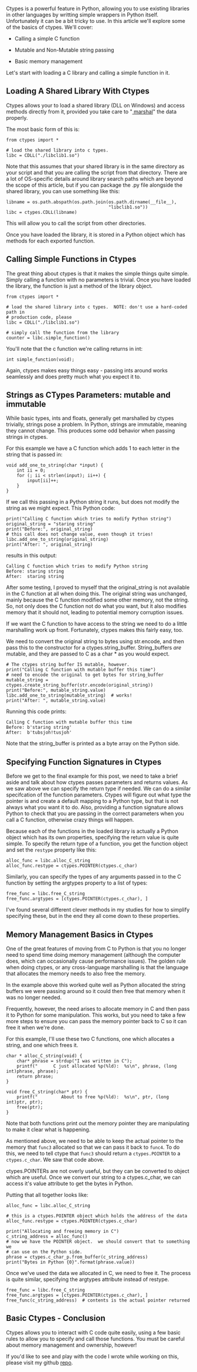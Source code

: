 Ctypes is a powerful feature in Python, allowing you to use existing libraries
in other languages by writting simple wrappers in Python itself.
Unfortunately it can be a bit tricky to use.  In this article we'll explore
some of the basics of ctypes.  We'll cover:

* Calling a simple C function

* Mutable and Non-Mutable string passing

* Basic memory management

Let's start with loading a C library and calling a simple function in it.

Loading A Shared Library With Ctypes
------------------------------------

Ctypes allows your to load a shared library (DLL on Windows) and access
methods directly from it, provided you take care to
"<a href="https://en.wikipedia.org/wiki/Marshalling_(computer_science)">
marshal</a>" the data properly.

The most basic form of this is:

    from ctypes import *

    # load the shared library into c types.
    libc = CDLL("./libclib1.so")

Note that this assumes that your shared library is in the same directory as
your script and that you are calling the script from that directory.  There
are a lot of OS-specific details around library search paths which are beyond
the scope of this article, but if you can package the .py file alongside the
shared library, you can use something like this:

    libname = os.path.abspath(os.path.join(os.path.dirname(__file__),
                                           "libclib1.so"))
    libc = ctypes.CDLL(libname)

This will allow you to call the script from other directories.

Once you have loaded the library, it is stored in a Python object which has
methods for each exported function.


Calling Simple Functions in Ctypes
----------------------------------

The great thing about ctypes is that it makes the simple things quite simple.
Simply calling a function with no parameters is trivial.  Once you have loaded
the library, the function is just a method of the library object.


    from ctypes import *

    # load the shared library into c types.  NOTE: don't use a hard-coded path in
    # production code, please
    libc = CDLL("./libclib1.so")

    # simply call the function from the library
    counter = libc.simple_function()


You'll note that the c function we're calling returns in int:

    int simple_function(void);

Again, ctypes makes easy things easy - passing ints around works seamlessly
and does pretty much what you expect it to.

Strings as CTypes Parameters: mutable and immutable
-------------------

While basic types, ints and floats, generally get marshalled by ctypes
trivially, strings pose a problem.  In Python, strings are immutable, meaning
they cannot change.  This produces some odd behavior when passing strings in
ctypes.

For this example we have a C function which adds 1 to each letter in the
string that is passed in:

    void add_one_to_string(char *input) {
        int ii = 0;
        for (; ii < strlen(input); ii++) {
            input[ii]++;
        }
    }

If we call this passing in a Python string it runs, but does not modify the
string as we might expect.  This Python code:

    print("Calling C function which tries to modify Python string")
    original_string = "staring string"
    print("Before:", original_string)
    # this call does not change value, even though it tries!
    libc.add_one_to_string(original_string)
    print("After: ", original_string)

results in this output:

    Calling C function which tries to modify Python string
    Before: staring string
    After:  staring string

After some testing, I proved to myself that the original_string is not
available in the C function at all when doing this.  The original string was
unchanged, mainly because the C function modified some other memory, not the
string.  So, not only does the C function not do what you want, but it also
modifies memory that it should not, leading to potential memory corruption
issues.

If we want the C function to have access to the string we need to do a little
marshalling work up front.  Fortunately, ctypes makes this fairly easy, too.

We need to convert the original string to bytes using str.encode, and then
pass this to the constructor for a ctypes.string_buffer.  String_buffers *are*
mutable, and they are passed to C as a char * as you would expect.

    # The ctypes string buffer IS mutable, however.
    print("Calling C function with mutable buffer this time")
    # need to encode the original to get bytes for string_buffer
    mutable_string = ctypes.create_string_buffer(str.encode(original_string))
    print("Before:", mutable_string.value)
    libc.add_one_to_string(mutable_string)  # works!
    print("After: ", mutable_string.value)

Running this code prints:

    Calling C function with mutable buffer this time
    Before: b'staring string'
    After:  b'tubsjoh!tusjoh'

Note that the string_buffer is printed as a byte array on the Python side.

Specifying Function Signatures in Ctypes
--------------------

Before we get to the final example for this post, we need to take a brief
aside and talk about how ctypes passes parameters and returns values. As we
saw above we can specify the return type if needed.  We can do a similar
specifcation of the function parameters.  Ctypes will figure out what type the
pointer is and create a default mapping to a Python type, but that is not
always what you want it to do.  Also, providing a function signature allows
Python to check that you are passing in the correct parameters when you call
a C function, otherwise crazy things will happen.

Because each of the functions in the loaded library
is actually a Python object which has its own properties, specifying the
return value is quite simple.  To specify the return type of a function, you
get the function object and set the `restype` property like this:

    alloc_func = libc.alloc_C_string
    alloc_func.restype = ctypes.POINTER(ctypes.c_char)

Similarly, you can specify the types of any arguments passed in to the
C function by setting the argtypes property to a list of types:

    free_func = libc.free_C_string
    free_func.argtypes = [ctypes.POINTER(ctypes.c_char), ]

I've found several different clever methods in my studies for how to simplify
specifying these, but in the end they all come down to these properties.

Memory Management Basics in Ctypes
-------------------------------------

One of the great features of moving from C to Python is that you no longer
need to spend time doing memory management (although the computer does, which
can occasionally cause performance issues).  The golden rule when doing
ctypes, or any cross-language marshalling is that the language that
allocates the memory needs to also free the memory.

In the example above this worked quite well as Python allocated the string
buffers we were passing around so it could then free that memory when it was
no longer needed.

Frequently, however, the need arises to allocate memory in C and then pass it
to Python for some manipulation.  This works, but you need to take a few more
steps to ensure you can pass the memory pointer back to C so it can free it
when we're done.

For this example, I'll use these two C functions, one which allocates
a string, and one which frees it.

    char * alloc_C_string(void) {
        char* phrase = strdup("I was written in C");
        printf("      C just allocated %p(%ld):  %s\n", phrase, (long int)phrase, phrase);
        return phrase;
    }

    void free_C_string(char* ptr) {
        printf("         About to free %p(%ld):  %s\n", ptr, (long int)ptr, ptr);
        free(ptr);
    }

Note that both functions print out the memory pointer they are manipulating to
make it clear what is happening.

As mentioned above, we need to be able to keep the actual pointer to the
memory that `func3` allocated so that we can pass it back to `func4`.  To do
this, we need to tell ctype that `func3` should return a `ctypes.POINTER` to
a `ctypes.c_char`.   We saw that code above.

ctypes.POINTERs are not overly useful, but they can be converted to object
which are useful.  Once we convert our string to a ctypes.c_char, we can
access it's value attribute to get the bytes in Python.

Putting that all together looks like:

    alloc_func = libc.alloc_C_string

    # this is a ctypes.POINTER object which holds the address of the data
    alloc_func.restype = ctypes.POINTER(ctypes.c_char)

    print("Allocating and freeing memory in C")
    c_string_address = alloc_func()
    # now we have the POINTER object.  we should convert that to something we
    # can use on the Python side.
    phrase = ctypes.c_char_p.from_buffer(c_string_address)
    print("Bytes in Python {0}".format(phrase.value))

Once we've used the data we allocated in C, we need to free it.  The process
is quite similar, specifying the argtypes attribute instead of restype.

    free_func = libc.free_C_string
    free_func.argtypes = [ctypes.POINTER(ctypes.c_char), ]
    free_func(c_string_address)  # contents is the actual pointer returned


Basic Ctypes - Conclusion
------------------
Ctypes allows you to interact with C code quite easily, using a few basic
rules to allow you to specify and call those functions.  You must be careful
about memory management and ownership, however!

If you'd like to see and play with the code I wrote while working on this,
   please visit my github
<a href="https://github.com/jima80525/ctypes_example">repo</a>.
